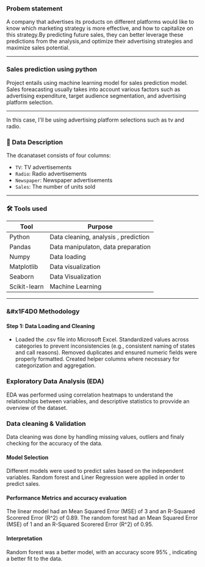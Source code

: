 ### Probem statement
A company that advertises its products on different platforms would like to know which marketing strategy is more effective, and how to capitalize on this strategy.By predicting future sales, they can better leverage these predictions from the analysis,and  optimize their advertising strategies and maximize sales potential.

----

### Sales prediction using python
Project entails using machine learning model for sales prediction  model.
Sales foreacasting usually takes into account various factors such as advertising expenditure, target audience segmentation, and advertising platform selection. 

---
In this case, I'll be using advertising platform selections such as tv and radio.
### :scroll: Data Description
The dcanataset consists of four columns:
- `TV`:  TV advertisements
- `Radio`:  Radio advertisements
- `Newspaper`:  Newspaper advertisements
- `Sales`: The number of units sold
---
### :hammer_and_wrench: Tools used
| Tool | Purpose |
|----------|----------|
| Python    | Data cleaning, analysis , prediction |
| Pandas    | Data manipulaton, data preparation |
| Numpy     | Data loading |           
|Matplotlib | Data visualization |
|Seaborn    |  Data Visualization|
|Scikit-learn| Machine Learning |
 ---
###  &#x1F4D0 Methodology
#### Step 1: Data Loading and Cleaning 
- Loaded the .csv file into Microsoft Excel.
Standardized values across categories to prevent inconsistencies (e.g., consistent naming of states and call reasons).
Removed duplicates and ensured numeric fields were properly formatted.
Created helper columns where necessary for categorization and aggregation.
### Exploratory Data Analysis (EDA)
EDA was performed using  correlation heatmaps to understand the relationships between variables, and descriptive statistics to provvide an overview of the dataset.
### Data cleaning & Validation
 Data cleaning was done by handling missing values, outliers and finaly checking for the accuracy of the data.
 #### Model Selection
Different models were used to predict sales based on the independent variables.
Random forest and Liner Regression were applied in order to predict sales.
#### Performance Metrics and accuracy evaluation 
The linear model had an  Mean Squared Error (MSE) of 3   and an R-Squared Scorered Error (R^2) of 0.89.
The random forest had an  Mean Squared Error (MSE) of 1   and an R-Squared Scorered Error (R^2) of 0.95.
#### Interpretation 
Random forest was a better model, with   an accuracy score 95% , indicating a better fit to the data. 


